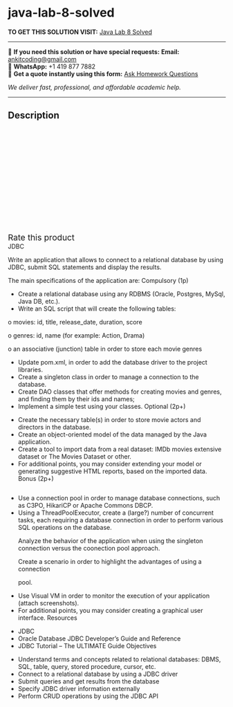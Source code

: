 # java-lab-8-solved
**TO GET THIS SOLUTION VISIT:** [Java Lab 8 Solved](https://www.ankitcodinghub.com/product/java-lab-8-solved/)


---

📩 **If you need this solution or have special requests:** **Email:** ankitcoding@gmail.com  
📱 **WhatsApp:** +1 419 877 7882  
📄 **Get a quote instantly using this form:** [Ask Homework Questions](https://www.ankitcodinghub.com/services/ask-homework-questions/)

*We deliver fast, professional, and affordable academic help.*

---

<h2>Description</h2>



<div class="kk-star-ratings kksr-auto kksr-align-center kksr-valign-top" data-payload="{&quot;align&quot;:&quot;center&quot;,&quot;id&quot;:&quot;95429&quot;,&quot;slug&quot;:&quot;default&quot;,&quot;valign&quot;:&quot;top&quot;,&quot;ignore&quot;:&quot;&quot;,&quot;reference&quot;:&quot;auto&quot;,&quot;class&quot;:&quot;&quot;,&quot;count&quot;:&quot;0&quot;,&quot;legendonly&quot;:&quot;&quot;,&quot;readonly&quot;:&quot;&quot;,&quot;score&quot;:&quot;0&quot;,&quot;starsonly&quot;:&quot;&quot;,&quot;best&quot;:&quot;5&quot;,&quot;gap&quot;:&quot;4&quot;,&quot;greet&quot;:&quot;Rate this product&quot;,&quot;legend&quot;:&quot;0\/5 - (0 votes)&quot;,&quot;size&quot;:&quot;24&quot;,&quot;title&quot;:&quot;Java Lab 8 Solved&quot;,&quot;width&quot;:&quot;0&quot;,&quot;_legend&quot;:&quot;{score}\/{best} - ({count} {votes})&quot;,&quot;font_factor&quot;:&quot;1.25&quot;}">

<div class="kksr-stars">

<div class="kksr-stars-inactive">
            <div class="kksr-star" data-star="1" style="padding-right: 4px">


<div class="kksr-icon" style="width: 24px; height: 24px;"></div>
        </div>
            <div class="kksr-star" data-star="2" style="padding-right: 4px">


<div class="kksr-icon" style="width: 24px; height: 24px;"></div>
        </div>
            <div class="kksr-star" data-star="3" style="padding-right: 4px">


<div class="kksr-icon" style="width: 24px; height: 24px;"></div>
        </div>
            <div class="kksr-star" data-star="4" style="padding-right: 4px">


<div class="kksr-icon" style="width: 24px; height: 24px;"></div>
        </div>
            <div class="kksr-star" data-star="5" style="padding-right: 4px">


<div class="kksr-icon" style="width: 24px; height: 24px;"></div>
        </div>
    </div>

<div class="kksr-stars-active" style="width: 0px;">
            <div class="kksr-star" style="padding-right: 4px">


<div class="kksr-icon" style="width: 24px; height: 24px;"></div>
        </div>
            <div class="kksr-star" style="padding-right: 4px">


<div class="kksr-icon" style="width: 24px; height: 24px;"></div>
        </div>
            <div class="kksr-star" style="padding-right: 4px">


<div class="kksr-icon" style="width: 24px; height: 24px;"></div>
        </div>
            <div class="kksr-star" style="padding-right: 4px">


<div class="kksr-icon" style="width: 24px; height: 24px;"></div>
        </div>
            <div class="kksr-star" style="padding-right: 4px">


<div class="kksr-icon" style="width: 24px; height: 24px;"></div>
        </div>
    </div>
</div>


<div class="kksr-legend" style="font-size: 19.2px;">
            <span class="kksr-muted">Rate this product</span>
    </div>
    </div>
<div class="page" title="Page 1">
<div class="layoutArea">
<div class="column">
JDBC

Write an application that allows to connect to a relational database by using JDBC, submit SQL statements and display the results.

The main specifications of the application are: Compulsory (1p)

<ul>
<li>Create a relational database using any RDBMS (Oracle, Postgres, MySql, Java DB, etc.).</li>
<li>Write an SQL script that will create the following tables:</li>
</ul>
o movies: id, title, release_date, duration, score

o genres: id, name (for example: Action, Drama)

o an associative (junction) table in order to store each movie genres

<ul>
<li>Update pom.xml, in order to add the database driver to the project libraries.</li>
<li>Create a singleton class in order to manage a connection to the database.</li>
<li>Create DAO classes that offer methods for creating movies and genres, and
finding them by their ids and names;
</li>
<li>Implement a simple test using your classes.
Optional (2p+)
</li>
</ul>
<ul>
<li>Create the necessary table(s) in order to store movie actors and directors in the database.</li>
<li>Create an object-oriented model of the data managed by the Java application.</li>
<li>Create a tool to import data from a real dataset: IMDb movies extensive
dataset or The Movies Dataset or other.
</li>
<li>For additional points, you may consider extending your model or generating
suggestive HTML reports, based on the imported data. Bonus (2p+)
</li>
</ul>
</div>
</div>
</div>
<div class="page" title="Page 2">
<div class="layoutArea">
<div class="column">
<ul>
<li>Use a connection pool in order to manage database connections, such as C3PO, HikariCP or Apache Commons DBCP.</li>
<li>Using a ThreadPoolExecutor, create a (large?) number of concurrent tasks, each requiring a database connection in order to perform various SQL operations on the database.

Analyze the behavior of the application when using the singleton connection versus the coonection pool approach.

Create a scenario in order to highlight the advantages of using a connection

pool.
</li>
<li>Use Visual VM in order to monitor the execution of your application (attach
screenshots).
</li>
<li>For additional points, you may consider creating a graphical user interface.
Resources
</li>
</ul>
<ul>
<li>JDBC</li>
<li>Oracle Database JDBC Developer’s Guide and Reference</li>
<li>JDBC Tutorial – The ULTIMATE Guide
Objectives
</li>
</ul>
<ul>
<li>Understand terms and concepts related to relational databases: DBMS, SQL, table, query, stored procedure, cursor, etc.</li>
<li>Connect to a relational database by using a JDBC driver</li>
<li>Submit queries and get results from the database</li>
<li>Specify JDBC driver information externally</li>
<li>Perform CRUD operations by using the JDBC API</li>
</ul>
</div>
</div>
</div>
